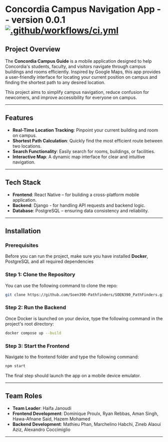 # Concordia Campus Navigation App -- version 0.0.1 [![.github/workflows/ci.yml](https://github.com/Pathfinders-Soen-390/SOEN390-Project-winter2025/actions/workflows/ci.yml/badge.svg)](https://github.com/Pathfinders-Soen-390/SOEN390-Project-winter2025/actions/workflows/ci.yml)
## Project Overview

The **Concordia Campus Guide** is a mobile application designed to help Concordia's students, faculty, and visitors navigate through campus buildings and rooms efficiently. Inspired by Google Maps, this app provides a user-friendly interface for locating your current position on campus and finding the shortest path to any desired location.

This project aims to simplify campus navigation, reduce confusion for newcomers, and improve accessibility for everyone on campus.

---

## Features

- **Real-Time Location Tracking**: Pinpoint your current building and room on campus.
- **Shortest Path Calculation**: Quickly find the most efficient route between two locations.
- **Search Functionality**: Easily search for rooms, buildings, or facilities.
- **Interactive Map**: A dynamic map interface for clear and intuitive navigation.

---

## Tech Stack

- **Frontend**: React Native – for building a cross-platform mobile application.
- **Backend**: Django - for handling API requests and backend logic.
- **Database**: PostgreSQL – ensuring data consistency and reliability.

---

## Installation

### Prerequisites
Before you can run the project, make sure you have installed **Docker**, PostgreSQL and all required dependencies

### Step 1: Clone the Repository 
You can use the following command to clone the repo:
```bash
git clone https://github.com/Soen390-Pathfinders/SOEN390_PathFinders.git
```

### Step 2: Run the Backend 
Once Docker is launched on your device, type the following command in the project's root directory:
```bash
docker compose up --build
```

### Step 3: Start the Frontend
Navigate to the frontend folder and type the following command:
```bash
npm start
```
The final step should launch the app on a mobile device emulator.

---

## Team Roles

- **Team Leader**: Haifa Janoudi
- **Frontend Development**: Dominique Proulx, Ryan Rebbas, Aman Singh, Hawa-Afnane Said, Hazem Mohamed
- **Backend Development**: Mathieu Phan, Marchelino Habchi, Zineb Alaoui Aziz, Alexandro Coccimiglio

---
